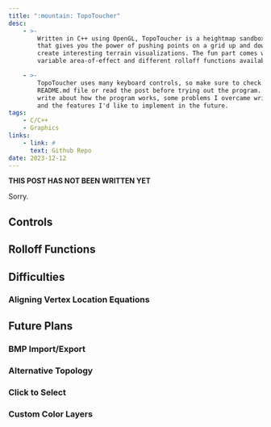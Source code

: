 ```yaml
---
title: ":mountain: TopoToucher"
desc: 
    - >-
        Written in C++ using OpenGL, TopoToucher is a heightmap sandbox program
        that gives you the power of pushing points on a grid up and down to
        create interesting terrain visualizations. The fun part comes with the
        variable area-of-effect and different rolloff functions available to you.

    - >-
        TopoToucher uses many keyboard controls, so make sure to check the
        README.md file or read the post before trying out the program. I'll 
        write about how the program works, some problems I overcame writing it,
        and the features I'd like to implement in the future.
tags:
    - C/C++
    - Graphics
links: 
    - link: #
      text: Github Repo
date: 2023-12-12
---
```


**THIS POST HAS NOT BEEN WRITTEN YET**


Sorry.

## Controls


## Rolloff Functions


## Difficulties

### Aligning Vertex Location Equations


## Future Plans

### BMP Import/Export

### Alternative Topology

### Click to Select

### Custom Color Layers